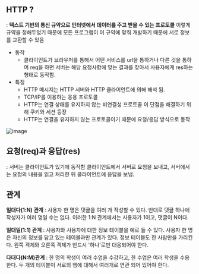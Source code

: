 ## HTTP ?

: **택스트 기반의 통신 규약으로 인터넷에서 데이터를 주고 받을 수 있는 프로토콜** 
이렇게 규약을 정해두었기 때문에 모든 프로그램이 이 규약에 맞춰 개발하기 때문에 서로 정보를 교환할 수 있음

* 동작
  * 클라이언트가 브라우저를 통해서 어떤 서비스를 url을 통하거나 다른 것을 통하여 req을 하면 서버는 해당 요청사항에 맞는 결과를 찾아서 사용자에게 res하는 형태로 동작함.
* 특징
  * HTTP 메시지는 HTTP 서버와  HTTP 클라이언트에 의해 해석 됨.
  * TCP/IP를 이용하는 응용 프로토콜
  * HTTP는 연결 상태를 유지하지 않는 비연결성 프로토콜
    이 단점을 해결하기 위해 쿠키와 세션 등장
  * HTTP는 연결을 유지하지 않는 프로토콜이기 때문에 요청/응답 방식으로 동작

![image](https://media.vlpt.us/post-images/surim014/e0aa5520-2d59-11ea-86da-fb3b00230640/image.png)



## 요청(req)과 응답(res)

: 서버는 클라이언트가 있기에 동작함
 클라이언트에서 서버로 요청을 보내고, 서버에서는 요청의 내용을 읽고 처리한 뒤 클라이언트에 응답을 보냄.



## 관계

**일대다(1:N) 관계** : 사용자 한 명은 댓글을 여러 개 작성할 수 있다. 반대로 댓글 하나에 작성자가 여러 명일 수는 없다. 이러한 1:N 관계에서는 사용자가 1이고, 댓글이 N이다.

**일대일(1:1) 관계** : 사용자와 사용자에 대한 정보 테이블을 예로 들 수 있다. 사용자 한 명은 자신의 정보를 담고 있는 테이블과만 관계가 있다. 정보 테이블도 한 사람만을 가리킨다. 왼쪽 객체와 오른쪽 객체가 반드시 '하나'로만 대응되어야 한다.

**다대다(N:M)관계** : 한 명의 학생이 여러 수업을 수강하고, 한 수업은 여러 학생을 수용한다. 두 개의 테이블이 서로의 행에 대해서 여러개로 연관 되어 있어야 한다.


